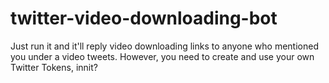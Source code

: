 # twitter-video-downloading-bot


Just run it and it'll reply video downloading links to anyone who mentioned you under a video tweets. 
However, you need to create and use your own Twitter Tokens, innit?
